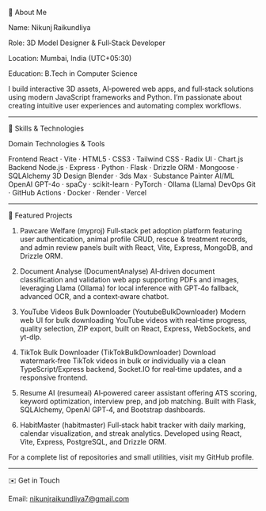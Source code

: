 👋 About Me

Name: Nikunj Raikundliya

Role: 3D Model Designer & Full‑Stack Developer

Location: Mumbai, India (UTC+05:30)

Education: B.Tech in Computer Science


I build interactive 3D assets, AI‑powered web apps, and full‑stack solutions using modern JavaScript frameworks and Python. I’m passionate about creating intuitive user experiences and automating complex workflows.


---

💼 Skills & Technologies

Domain	Technologies & Tools

Frontend	React · Vite · HTML5 · CSS3 · Tailwind CSS · Radix UI · Chart.js
Backend	Node.js · Express · Python · Flask · Drizzle ORM · Mongoose · SQLAlchemy
3D Design	Blender · 3ds Max · Substance Painter
AI/ML	OpenAI GPT-4o · spaCy · scikit-learn · PyTorch · Ollama (Llama)
DevOps	Git · GitHub Actions · Docker · Render · Vercel



---

📁 Featured Projects

1. Pawcare Welfare (myproj)
Full‑stack pet adoption platform featuring user authentication, animal profile CRUD, rescue & treatment records, and admin review panels built with React, Vite, Express, MongoDB, and Drizzle ORM.


2. Document Analyse (DocumentAnalyse)
AI‑driven document classification and validation web app supporting PDFs and images, leveraging Llama (Ollama) for local inference with GPT‑4o fallback, advanced OCR, and a context‑aware chatbot.


3. YouTube Videos Bulk Downloader (YoutubeBulkDownloader)
Modern web UI for bulk downloading YouTube videos with real‑time progress, quality selection, ZIP export, built on React, Express, WebSockets, and yt-dlp.


4. TikTok Bulk Downloader (TikTokBulkDownloader)
Download watermark‑free TikTok videos in bulk or individually via a clean TypeScript/Express backend, Socket.IO for real‑time updates, and a responsive frontend.


5. Resume AI (resumeai)
AI‑powered career assistant offering ATS scoring, keyword optimization, interview prep, and job matching. Built with Flask, SQLAlchemy, OpenAI GPT‑4, and Bootstrap dashboards.


6. HabitMaster (habitmaster)
Full‑stack habit tracker with daily marking, calendar visualization, and streak analytics. Developed using React, Vite, Express, PostgreSQL, and Drizzle ORM.



For a complete list of repositories and small utilities, visit my GitHub profile.


---

✉️ Get in Touch

Email: nikunjraikundliya7@gmail.com
